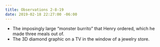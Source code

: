 ```yaml
---
title: Observations 2-8-19
date: 2019-02-18 22:27:00 -06:00
---
```


- The imposingly large “monster burrito” that Henry ordered, which he made three meals out of.
- The 3D diamond graphic on a TV in the window of a jewelry store.
